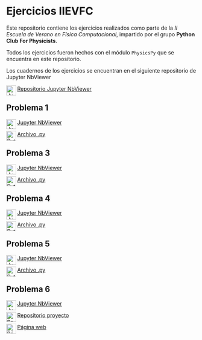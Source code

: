 # Ejercicios IIEVFC

Este repositorio contiene los ejercicios realizados como parte de la *II Escuela de Verano en Física Computacional*, impartido por el grupo **Python Club For Physicists**.

Todos los ejercicios fueron hechos con el módulo `PhysicsPy` que se encuentra en este repositorio.

Los cuadernos de los ejercicios se encuentran en el siguiente repositorio de Jupyter NbViewer

<a href="https://nbviewer.jupyter.org/github/Luis2501/Ejercicios-IIEVFC/tree/main/" target="_blank"> <img align = "left" alt = "Jupyter NbViewer" width = "26px" src = "https://cdn.jsdelivr.net/npm/simple-icons@3.13.0/icons/jupyter.svg"/> </a>

[Repositorio Jupyter NbViewer](https://nbviewer.jupyter.org/github/Luis2501/Ejercicios-IIEVFC/tree/main/)

## Problema 1

<a href="https://nbviewer.jupyter.org/github/Luis2501/Ejercicios-IIEVFC/blob/main/Problema%201/Problema%201.ipynb" target="_blank"> <img align = "left" alt = "Jupyter NbViewer" width = "26px" src = "https://cdn.jsdelivr.net/npm/simple-icons@3.13.0/icons/jupyter.svg"/> </a>

[Jupyter NbViewer](https://nbviewer.jupyter.org/github/Luis2501/Ejercicios-IIEVFC/blob/main/Problema%201/Problema%201.ipynb)

<a href="https://github.com/Luis2501/Ejercicios-IIEVFC/blob/main/Problema%201/Problema_1.py" target="_blank"> <img align = "left" alt = "Python" width = "26px" src = "https://cdn.jsdelivr.net/npm/simple-icons@3.13.0/icons/python.svg"/> </a>

[Archivo .py](https://github.com/Luis2501/Ejercicios-IIEVFC/blob/main/Problema%201/Problema_1.py)


## Problema 3

<a href="https://nbviewer.jupyter.org/github/Luis2501/Ejercicios-IIEVFC/blob/main/Problema%203/Problema%203.ipynb" target="_blank"> <img align = "left" alt = "Jupyter NbViewer" width = "26px" src = "https://cdn.jsdelivr.net/npm/simple-icons@3.13.0/icons/jupyter.svg"/> </a>

[Jupyter NbViewer](https://nbviewer.jupyter.org/github/Luis2501/Ejercicios-IIEVFC/blob/main/Problema%203/Problema%203.ipynb)

<a href="https://github.com/Luis2501/Ejercicios-IIEVFC/blob/main/Problema%203/Problema_3.py" target="_blank"> <img align = "left" alt = "Python" width = "26px" src = "https://cdn.jsdelivr.net/npm/simple-icons@3.13.0/icons/python.svg"/> </a>

[Archivo .py](https://github.com/Luis2501/Ejercicios-IIEVFC/blob/main/Problema%203/Problema_3.py)

## Problema 4

<a href="https://nbviewer.jupyter.org/github/Luis2501/Ejercicios-IIEVFC/blob/main/Problema%204/Problema%204.ipynb" target="_blank"> <img align = "left" alt = "Jupyter NbViewer" width = "26px" src = "https://cdn.jsdelivr.net/npm/simple-icons@3.13.0/icons/jupyter.svg"/> </a>

[Jupyter NbViewer](https://nbviewer.jupyter.org/github/Luis2501/Ejercicios-IIEVFC/blob/main/Problema%204/Problema%204.ipynb)

<a href="https://github.com/Luis2501/Ejercicios-IIEVFC/blob/main/Problema%204/Problema_4.py" target="_blank"> <img align = "left" alt = "Python" width = "26px" src = "https://cdn.jsdelivr.net/npm/simple-icons@3.13.0/icons/python.svg"/> </a>

[Archivo .py](https://github.com/Luis2501/Ejercicios-IIEVFC/blob/main/Problema%204/Problema_4.py)

## Problema 5

<a href="https://nbviewer.jupyter.org/github/Luis2501/Ejercicios-IIEVFC/blob/main/Problema%205/Problema%205.ipynb" target="_blank"> <img align = "left" alt = "Jupyter NbViewer" width = "26px" src = "https://cdn.jsdelivr.net/npm/simple-icons@3.13.0/icons/jupyter.svg"/> </a>

[Jupyter NbViewer](https://nbviewer.jupyter.org/github/Luis2501/Ejercicios-IIEVFC/blob/main/Problema%205/Problema%205.ipynb)

<a href="https://github.com/Luis2501/Ejercicios-IIEVFC/blob/main/Problema%205/Problema_5.py" target="_blank"> <img align = "left" alt = "Python" width = "26px" src = "https://cdn.jsdelivr.net/npm/simple-icons@3.13.0/icons/python.svg"/> </a>

[Archivo .py](https://github.com/Luis2501/Ejercicios-IIEVFC/blob/main/Problema%205/Problema_5.py)

## Problema 6

<a href="https://nbviewer.jupyter.org/github/Luis2501/Ejercicios-IIEVFC/blob/main/Problema%206/Problema%206.ipynb" target="_blank"> <img align = "left" alt = "Jupyter NbViewer" width = "26px" src = "https://cdn.jsdelivr.net/npm/simple-icons@3.13.0/icons/jupyter.svg"/> </a>

[Jupyter NbViewer](https://nbviewer.jupyter.org/github/Luis2501/Ejercicios-IIEVFC/blob/main/Problema%206/Problema%206.ipynb)

<a href="https://github.com/Luis2501/Neural-signal-simulation" target="_blank"> <img align = "left" alt = "Repositorio" width = "26px" src = "https://cdn.jsdelivr.net/npm/simple-icons@3.13.0/icons/github.svg"/> </a>

[Repositorio proyecto](https://github.com/Luis2501/Neural-signal-simulation)

<a href="https://luis2501.github.io/Simulating-Signal-Neural.html" target="_blank"> <img align = "left" alt = "Página" width = "26px" src = "https://cdn.jsdelivr.net/npm/simple-icons@3.13.0/icons/python.svg"/> </a>

[Página web](https://luis2501.github.io/Simulating-Signal-Neural.html)
